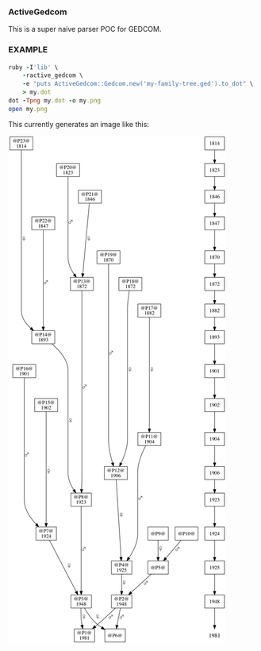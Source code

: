 ### ActiveGedcom

This is a super naive parser POC for GEDCOM.

### EXAMPLE

``` ruby
ruby -I'lib' \
	-ractive_gedcom \
	-e "puts ActiveGedcom::Gedcom.new('my-family-tree.ged').to_dot" \
	> my.dot
dot -Tpng my.dot -o my.png
open my.png
```

This currently generates an image like this:

![image](example.png)